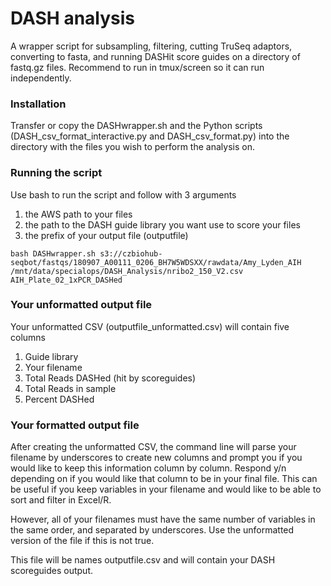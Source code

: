 # DASH analysis
A wrapper script for subsampling, filtering, cutting TruSeq adaptors, converting to fasta, and running DASHit score guides on a directory of fastq.gz files. Recommend to run in tmux/screen so it can run independently.

### Installation
Transfer or copy the DASHwrapper.sh and the Python scripts (DASH_csv_format_interactive.py and DASH_csv_format.py) into the directory with the files you wish to perform the analysis on.

### Running the script

Use bash to run the script and follow with 3 arguments
1. the AWS path to your files
2. the path to the DASH guide library you want use to score your files
3. the prefix of your output file (outputfile)


```
bash DASHwrapper.sh s3://czbiohub-seqbot/fastqs/180907_A00111_0206_BH7W5WDSXX/rawdata/Amy_Lyden_AIH /mnt/data/specialops/DASH_Analysis/nribo2_150_V2.csv AIH_Plate_02_1xPCR_DASHed
```

### Your unformatted output file

Your unformatted CSV (outputfile_unformatted.csv) will contain five columns
1. Guide library
2. Your filename
3. Total Reads DASHed (hit by scoreguides)
4. Total Reads in sample
5. Percent DASHed

### Your formatted output file
After creating the unformatted CSV, the command line will parse your filename by underscores to create new columns and prompt you if you would like to keep this information column by column. Respond y/n depending on if you would like that column to be in your final file. This can be useful if you keep variables in your filename and would like to be able to sort and filter in Excel/R. 

However, all of your filenames must have the same number of variables in the same order, and separated by underscores. Use the unformatted version of the file if this is not true.

This file will be names outputfile.csv and will contain your DASH scoreguides output.
